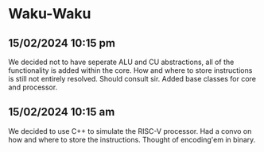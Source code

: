 # Waku-Waku

## 15/02/2024 10:15 pm

We decided not to have seperate ALU and CU abstractions, all of the functionality is added within the core.
How and where to store instructions is still not entirely resolved. Should consult sir.
Added base classes for core and processor.

## 15/02/2024 10:15 am

We decided to use C++ to simulate the RISC-V processor. Had a convo on how and where to store the instructions. Thought of encoding'em in binary.
